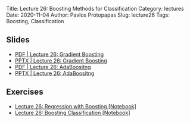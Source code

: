 Title: Lecture 26: Boosting Methods for Classification
Category: lectures
Date: 2020-11-04
Author: Pavlos Protopapas
Slug: lecture26
Tags: Boosting, Classification


## Slides
- [PDF | Lecture 26: Gradient Boosting]({attach}slides/Lecture26_GradientBoosting.pdf)
- [PPTX | Lecture 26: Gradient Boosting]({attach}slides/Lecture26_GradientBoosting.pptx)
- [PDF | Lecture 26: AdaBoositng]({attach}slides/Lecture26_AdaBoosting.pdf)
- [PPTX | Lecture 26: AdaBoositng]({attach}slides/Lecture26_AdaBoosting.pptx)

## Exercises
- [Lecture 26: Regression with Boosting [Notebook]]({filename}notebook/Boosting_Regressor.ipynb)
- [Lecture 26: Boosting Classification [Notebook]]({filename}notebook/adaboost_classifier.ipynb)
